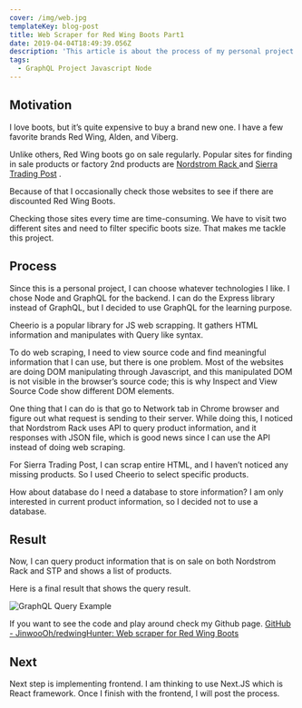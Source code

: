 ```yaml
---
cover: /img/web.jpg
templateKey: blog-post
title: Web Scraper for Red Wing Boots Part1
date: 2019-04-04T18:49:39.056Z
description: 'This article is about the process of my personal project: Red Wing Hunter. '
tags:
  - GraphQL Project Javascript Node
---
```

## Motivation

I love boots, but it’s quite expensive to buy a brand new one. I have a few favorite brands Red Wing, Alden, and Viberg. 

Unlike others, Red Wing boots go on sale regularly. Popular sites for finding in sale products or factory 2nd products are [Nordstrom Rack ](http://nordstromrack.com/) and  [Sierra Trading Post](https://www.sierra.com/) .

Because of that I occasionally check those websites to see if there are discounted Red Wing Boots.

Checking those sites every time are time-consuming. We have to visit two different sites and need to filter specific boots size. 
That makes me tackle this project. 

## Process

Since this is a personal project, I can choose whatever technologies I like. I chose Node and GraphQL for the backend. I can do the Express library instead of GraphQL, but I decided to use GraphQL for the learning purpose. 

Cheerio is a popular library for JS web scrapping. It gathers HTML information and manipulates with Query like syntax. 

To do web scraping, I need to view source code and find meaningful information that I can use, but there is one problem. Most of the websites are doing DOM manipulating through Javascript, and this manipulated DOM is not visible in the browser’s source code; this is why Inspect and View Source Code show different DOM elements. 

One thing that I can do is that go to Network tab in Chrome browser and figure out what request is sending to their server. While doing this, I noticed that Nordstrom Rack uses API to query product information, and it responses with JSON file, which is good news since I can use the API instead of doing web scraping. 

For Sierra Trading Post, I can scrap entire HTML, and I haven’t noticed any missing products. So I used Cheerio to select specific products. 

How about database do I need a database to store information?  I am only interested in current product information, so I decided not to use a database. 

## Result

Now, I can query product information that is on sale on both Nordstrom Rack and STP and shows a list of products.

Here is a final result that shows the query result. 

![GraphQL Query Example](/img/query-example.png "GraphQL Query Example")

If you want to see the code and play around check my Github page. [GitHub - JinwooOh/redwingHunter: Web scraper for Red Wing Boots](https://github.com/JinwooOh/redwingHunter)

## Next

Next step is implementing frontend. I am thinking to use Next.JS which is React framework. 
Once I finish with the frontend, I will post the process.
